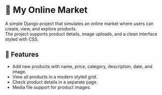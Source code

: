 # 🛒 My Online Market

A simple Django project that simulates an online market where users can create, view, and explore products.  
The project supports product details, image uploads, and a clean interface styled with CSS.

## 🚀 Features
- Add new products with name, price, category, description, date, and image.
- View all products in a modern styled grid.
- Check product details in a separate page.
- Media file support for product images.
